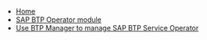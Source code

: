 - [Home](/)
- [SAP BTP Operator module](README.md)
- [Use BTP Manager to manage SAP BTP Service Operator](02-10-usage.md)
